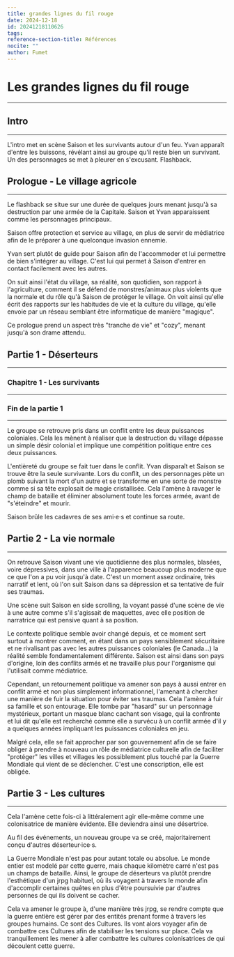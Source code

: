 ```yaml
---
title: grandes lignes du fil rouge
date: 2024-12-18
id: 20241218110626
tags: 
reference-section-title: Références
nocite: ""
author: Fumet
---
```

# Les grandes lignes du fil rouge
---
## Intro
---
L'intro met en scène Saison et les survivants autour d'un feu. Yvan apparaît d'entre les buissons, révélant ainsi au groupe qu'il reste bien un survivant. Un des personnages se met à pleurer en s'excusant. Flashback.

## Prologue - Le village agricole
---
Le flashback se situe sur une durée de quelques jours menant jusqu'à sa destruction par une armée de la Capitale. Saison et Yvan apparaissent comme les personnages principaux.

Saison offre protection et service au village, en plus de servir de médiatrice afin de le préparer à une quelconque invasion ennemie.

Yvan sert plutôt de guide pour Saison afin de l'accommoder et lui permettre de bien s'intégrer au village. C'est lui qui permet à Saison d'entrer en contact facilement avec les autres.

On suit ainsi l'état du village, sa réalité, son quotidien, son rapport à l'agriculture, comment il se défend de monstres/animaux plus violents que la normale et du rôle qu'à Saison de protéger le village. On voit ainsi qu'elle écrit des rapports sur les habitudes de vie et la culture du village, qu'elle envoie par un réseau semblant être informatique de manière "magique".

Ce prologue prend un aspect très "tranche de vie" et "cozy", menant jusqu'à son drame attendu.

## Partie 1 - Déserteurs
---
### Chapitre 1 - Les survivants
---

### Fin de la partie 1
---
Le groupe se retrouve pris dans un conflit entre les deux puissances coloniales. Cela les mènent à réaliser que la destruction du village dépasse un simple désir colonial et implique une compétition politique entre ces deux puissances.

L'entièreté du groupe se fait tuer dans le conflit. Yvan disparaît et Saison se trouve être la seule survivante. Lors du conflit, un des personnages pète un plomb suivant la mort d'un autre et se transforme en une sorte de monstre comme si sa tête explosait de magie cristallisée. Cela l'amène à ravager le champ de bataille et éliminer absolument toute les forces armée, avant de "s'éteindre" et mourir.

Saison brûle les cadavres de ses ami·e·s et continue sa route.

## Partie 2 - La vie normale
---
On retrouve Saison vivant une vie quotidienne des plus normales, blasées, voire dépressives, dans une ville à l'apparence beaucoup plus moderne que ce que l'on a pu voir jusqu'à date. C'est un moment assez ordinaire, très narratif et lent, où l'on suit Saison dans sa dépression et sa tentative de fuir ses traumas.

Une scène suit Saison en side scrolling, la voyant passé d'une scène de vie à une autre comme s'il s'agissait de maquettes, avec elle position de narratrice qui est pensive quant à sa position.

Le contexte politique semble avoir changé depuis, et ce moment sert surtout à montrer comment, en étant dans un pays sensiblement sécuritaire et ne rivalisant pas avec les autres puissances coloniales (le Canada...) la réalité semble fondamentalement différente. Saison est ainsi dans son pays d'origine, loin des conflits armés et ne travaille plus pour l'organisme qui l'utilisait comme médiatrice.

Cependant, un retournement politique va amener son pays à aussi entrer en conflit armé et non plus simplement informationnel, l'amenant à chercher une manière de fuir la situation pour éviter ses traumas. Cela l'amène à fuir sa famille et son entourage. Elle tombe par "hasard" sur un personnage mystérieux, portant un masque blanc cachant son visage, qui la confronte et lui dit qu'elle est recherché comme elle a survécu à un conflit armée d'il y a quelques années impliquant les puissances coloniales en jeu.

Malgré cela, elle se fait approcher par son gouvernement afin de se faire obliger à prendre à nouveau un rôle de médiatrice culturelle afin de faciliter "protéger" les villes et villages les possiblement plus touché par la Guerre Mondiale qui vient de se déclencher. C'est une conscription, elle est obligée.

## Partie 3 - Les cultures
---
Cela l'amène cette fois-ci à littéralement agir elle-même comme une colonisatrice de manière évidente. Elle deviendra ainsi une désertrice.

Au fil des événements, un nouveau groupe va se créé, majoritairement conçu d'autres déserteur·ice·s.

La Guerre Mondiale n'est pas pour autant totale ou absolue. Le monde entier est modelé par cette guerre, mais chaque kilomètre carré n'est pas un champs de bataille. Ainsi, le groupe de déserteurs va plutôt prendre l'esthétique d'un jrpg habituel, où ils voyagent à travers le monde afin d'accomplir certaines quêtes en plus d'être poursuivie par d'autres personnes de qui ils doivent se cacher. 

Cela va amener le groupe à, d'une manière très jrpg, se rendre compte que la guerre entière est gérer par des entités prenant forme à travers les groupes humains. Ce sont des Cultures. Ils vont alors voyager afin de combattre ces Cultures afin de stabiliser les tensions sur place. Cela va tranquillement les mener à aller combattre les cultures colonisatrices de qui découlent cette guerre. 